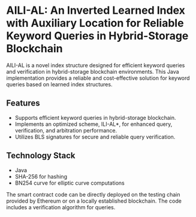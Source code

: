 # AILI-AL: An Inverted Learned Index with Auxiliary Location for Reliable Keyword Queries in Hybrid-Storage Blockchain

AILI-AL is a novel index structure designed for efficient keyword queries and verification in hybrid-storage blockchain environments. This Java implementation provides a reliable and cost-effective solution for keyword queries based on learned index structures.

## Features

- Supports efficient keyword queries in hybrid-storage blockchain.
- Implements an optimized scheme, ILI-AL*, for enhanced query, verification, and arbitration performance.
- Utilizes BLS signatures for secure and reliable query verification.

## Technology Stack

- Java
- SHA-256 for hashing
- BN254 curve for elliptic curve computations

The smart contract code can be directly deployed on the testing chain provided by Ethereum or on a locally established blockchain. The code includes a verification algorithm for queries.
